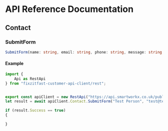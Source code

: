 # API Reference Documentation

## Contact
### SubmitForm

```ts
SubmitForm(name: string, email: string, phone: string, message: string, acceptTerms?: boolean): Promise<SubmitForm.Response>
```

#### Example
```ts
import {
	Api as RestApi
} from "fixzitfast-customer-api-client/rest";


export const apiClient = new RestApi("https://api.smartworkx.co.uk/public/api");
let result = await apiClient.Contact.SubmitForm("Test Person", "test@test.com", "07969685858", "This is a test submission");

if (result.Success == true)
{

}
```
